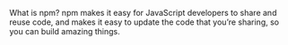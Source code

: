 What is npm?
npm makes it easy for JavaScript developers to share and reuse code, and makes it easy to update the code that you’re sharing, so you can build amazing things.